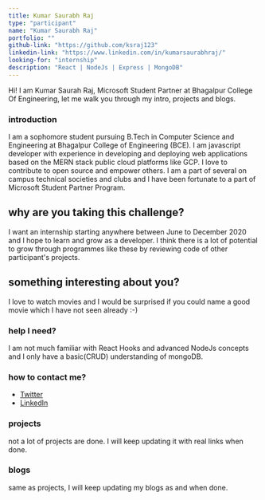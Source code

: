 ```yaml
---
title: Kumar Saurabh Raj
type: "participant"
name: "Kumar Saurabh Raj"
portfolio: ""
github-link: "https://github.com/ksraj123"
linkedin-link: "https://www.linkedin.com/in/kumarsaurabhraj/"
looking-for: "internship"
description: "React | NodeJs | Express | MongoDB"
---
```


Hi! I am Kumar Saurah Raj, Microsoft Student Partner at Bhagalpur College Of Engineering, let me walk you through my intro, projects and blogs.

### introduction

I am a sophomore student pursuing B.Tech in Computer Science and Engineering at Bhagalpur College of Engineering (BCE). I am javascript developer with experience in developing and deploying web applications based on the MERN stack public cloud platforms like GCP.
I love to contribute to open source and empower others. I am a part of several on campus technical societies and clubs and I have been fortunate to a part of Microsoft Student Partner Program.

## why are you taking this challenge?

I want an internship starting anywhere between June to December 2020 and I hope to learn and grow as a developer. I think there is a lot of potential to grow through programmes like these by reviewing code of other participant's projects.

## something interesting about you?

I love to watch movies and I would be surprised if you could name a good movie which I have not seen already :-)

### help I need?

I am not much familiar with React Hooks and advanced NodeJs concepts and I only have a basic(CRUD) understanding of mongoDB.

### how to contact me?

- [Twitter](https://twitter.com/ksraj_404)
- [LinkedIn](https://www.linkedin.com/in/kumarsaurabhraj/)

### projects

not a lot of projects are done. I will keep updating it with real links when done.

### blogs

same as projects, I will keep updating my blogs as and when done.
